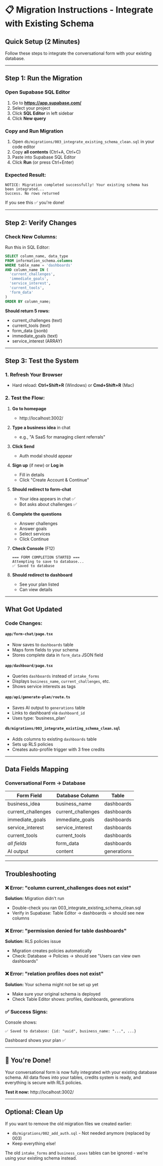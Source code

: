 # 📋 Migration Instructions - Integrate with Existing Schema

## Quick Setup (2 Minutes)

Follow these steps to integrate the conversational form with your existing database.

---

## Step 1: Run the Migration

### Open Supabase SQL Editor

1. Go to **https://app.supabase.com/**
2. Select your project
3. Click **SQL Editor** in left sidebar
4. Click **New query**

### Copy and Run Migration

1. Open `db/migrations/003_integrate_existing_schema_clean.sql` in your code editor
2. Copy **all contents** (Ctrl+A, Ctrl+C)
3. Paste into Supabase SQL Editor
4. Click **Run** (or press Ctrl+Enter)

### Expected Result:
```
NOTICE: Migration completed successfully! Your existing schema has been integrated...
Success. No rows returned
```

If you see this ✅ you're done!

---

## Step 2: Verify Changes

### Check New Columns:

Run this in SQL Editor:
```sql
SELECT column_name, data_type 
FROM information_schema.columns 
WHERE table_name = 'dashboards' 
AND column_name IN (
  'current_challenges', 
  'immediate_goals', 
  'service_interest', 
  'current_tools', 
  'form_data'
)
ORDER BY column_name;
```

**Should return 5 rows:**
- current_challenges (text)
- current_tools (text)
- form_data (jsonb)
- immediate_goals (text)
- service_interest (ARRAY)

---

## Step 3: Test the System

### 1. Refresh Your Browser
- Hard reload: **Ctrl+Shift+R** (Windows) or **Cmd+Shift+R** (Mac)

### 2. Test the Flow:

1. **Go to homepage**
   - http://localhost:3002/

2. **Type a business idea** in chat
   - e.g., "A SaaS for managing client referrals"

3. **Click Send**
   - Auth modal should appear

4. **Sign up** (if new) or **Log in**
   - Fill in details
   - Click "Create Account & Continue"

5. **Should redirect to form-chat**
   - Your idea appears in chat ✅
   - Bot asks about challenges ✅

6. **Complete the questions**
   - Answer challenges
   - Answer goals
   - Select services
   - Click Continue

7. **Check Console** (F12)
   ```
   === FORM COMPLETION STARTED ===
   Attempting to save to database...
   ✅ Saved to database
   ```

8. **Should redirect to dashboard**
   - See your plan listed
   - Can view details

---

## What Got Updated

### Code Changes:

#### `app/form-chat/page.tsx`
- Now saves to `dashboards` table
- Maps form fields to your schema
- Stores complete data in `form_data` JSON field

#### `app/dashboard/page.tsx`
- Queries `dashboards` instead of `intake_forms`
- Displays `business_name`, `current_challenges`, etc.
- Shows service interests as tags

#### `app/api/generate-plan/route.ts`
- Saves AI output to `generations` table
- Links to dashboard via `dashboard_id`
- Uses type: 'business_plan'

#### `db/migrations/003_integrate_existing_schema_clean.sql`
- Adds columns to existing `dashboards` table
- Sets up RLS policies
- Creates auto-profile trigger with 3 free credits

---

## Data Fields Mapping

### Conversational Form → Database

| Form Field | Database Column | Table |
|-----------|----------------|-------|
| business_idea | business_name | dashboards |
| current_challenges | current_challenges | dashboards |
| immediate_goals | immediate_goals | dashboards |
| service_interest | service_interest | dashboards |
| current_tools | current_tools | dashboards |
| *all fields* | form_data | dashboards |
| AI output | content | generations |

---

## Troubleshooting

### ❌ Error: "column current_challenges does not exist"
**Solution:** Migration didn't run
- Double-check you ran 003_integrate_existing_schema_clean.sql
- Verify in Supabase: Table Editor → dashboards → should see new columns

### ❌ Error: "permission denied for table dashboards"
**Solution:** RLS policies issue
- Migration creates policies automatically
- Check: Database → Policies → should see "Users can view own dashboards"

### ❌ Error: "relation profiles does not exist"
**Solution:** Your schema might not be set up yet
- Make sure your original schema is deployed
- Check Table Editor shows: profiles, dashboards, generations

### ✅ Success Signs:

Console shows:
```
✅ Saved to database: {id: "uuid", business_name: "...", ...}
```

Dashboard shows your plan ✅

---

## 🎉 You're Done!

Your conversational form is now fully integrated with your existing database schema. All data flows into your tables, credits system is ready, and everything is secure with RLS policies.

**Test it now:** http://localhost:3002/

---

## Optional: Clean Up

If you want to remove the old migration files we created earlier:
- `db/migrations/002_add_auth.sql` - Not needed anymore (replaced by 003)
- Keep everything else!

The old `intake_forms` and `business_cases` tables can be ignored - we're using your existing schema instead.

